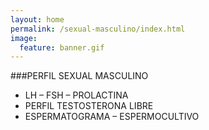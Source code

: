 ```yaml
---
layout: home
permalink: /sexual-masculino/index.html
image:
  feature: banner.gif
---
```


###PERFIL SEXUAL MASCULINO
* LH – FSH – PROLACTINA
* PERFIL TESTOSTERONA LIBRE 
* ESPERMATOGRAMA – ESPERMOCULTIVO

